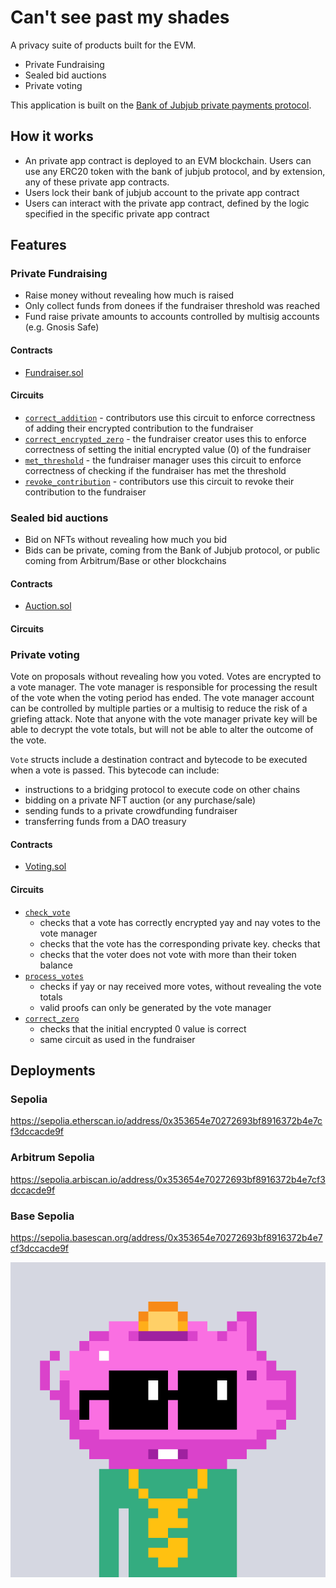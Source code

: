 # Can't see past my shades

A privacy suite of products built for the EVM.

- Private Fundraising
- Sealed bid auctions
- Private voting

This application is built on the [Bank of Jubjub private payments protocol](https://bankofjubjub.com).

## How it works

- An private app contract is deployed to an EVM blockchain. Users can use any ERC20 token with the bank of jubjub protocol, and by extension, any of these private app contracts.
- Users lock their bank of jubjub account to the private app contract
- Users can interact with the private app contract, defined by the logic specified in the specific private app contract

## Features

### Private Fundraising

- Raise money without revealing how much is raised
- Only collect funds from donees if the fundraiser threshold was reached
- Fund raise private amounts to accounts controlled by multisig accounts (e.g. Gnosis Safe)

#### Contracts

- [Fundraiser.sol](./packages/hardhat/contracts/pacs/Fundraiser.sol)

#### Circuits

- [`correct_addition`](./circuits/pacs/fundraiser/correct_addition/src/main.nr) - contributors use this circuit to enforce correctness of adding their encrypted contribution to the fundraiser
- [`correct_encrypted_zero`](./circuits/pacs/fundraiser/correct_zero/src/main.nr) - the fundraiser creator uses this to enforce correctness of setting the initial encrypted value (0) of the fundraiser
- [`met_threshold`](./circuits/pacs/fundraiser/met_threshold/src/main.nr) - the fundraiser manager uses this circuit to enforce correctness of checking if the fundraiser has met the threshold
- [`revoke_contribution`](./circuits/pacs/fundraiser/revoke_contribution/src/main.nr) - contributors use this circuit to revoke their contribution to the fundraiser

### Sealed bid auctions

- Bid on NFTs without revealing how much you bid
- Bids can be private, coming from the Bank of Jubjub protocol, or public coming from Arbitrum/Base or other blockchains

#### Contracts

- [Auction.sol](./packages/hardhat/contracts/pacs/Auction.sol)

#### Circuits

### Private voting

Vote on proposals without revealing how you voted. Votes are encrypted to a vote manager. The vote manager is responsible for processing the result of the vote when the voting period has ended. The vote manager account can be controlled by multiple parties or a multisig to reduce the risk of a griefing attack. Note that anyone with the vote manager private key will be able to decrypt the vote totals, but will not be able to alter the outcome of the vote.

`Vote` structs include a destination contract and bytecode to be executed when a vote is passed. This bytecode can include:

- instructions to a bridging protocol to execute code on other chains
- bidding on a private NFT auction (or any purchase/sale)
- sending funds to a private crowdfunding fundraiser
- transferring funds from a DAO treasury

#### Contracts

- [Voting.sol](./packages/hardhat/contracts/pacs/Voting.sol)

#### Circuits

- [`check_vote`](./circuits/pacs/private_voting/check_vote/src/main.nr)
  - checks that a vote has correctly encrypted yay and nay votes to the vote manager
  - checks that the vote has the corresponding private key. checks that
  - checks that the voter does not vote with more than their token balance
- [`process_votes`](./circuits/pacs/private_voting/process_votes/src/main.nr)
  - checks if yay or nay received more votes, without revealing the vote totals
  - valid proofs can only be generated by the vote manager
- [`correct_zero`](./circuits/pacs/fundraiser/correct_zero/src/main.nr)
  - checks that the initial encrypted 0 value is correct
  - same circuit as used in the fundraiser

## Deployments

### Sepolia

https://sepolia.etherscan.io/address/0x353654e70272693bf8916372b4e7cf3dccacde9f

### Arbitrum Sepolia

https://sepolia.arbiscan.io/address/0x353654e70272693bf8916372b4e7cf3dccacde9f

### Base Sepolia

https://sepolia.basescan.org/address/0x353654e70272693bf8916372b4e7cf3dccacde9f

![](./shades_noun.png)
